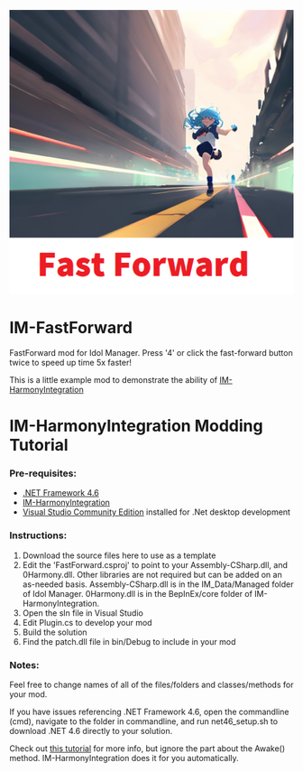 <p align="center">
  <img src="mod%20assets/thumb.png?raw=true" />
</p>

# IM-FastForward
FastForward mod for Idol Manager. Press '4' or click the fast-forward button twice to speed up time 5x faster!

This is a little example mod to demonstrate the ability of [IM-HarmonyIntegration](https://github.com/ui3TD/IM-HarmonyIntegration)

# IM-HarmonyIntegration Modding Tutorial

### Pre-requisites: 
- [.NET Framework 4.6](https://dotnet.microsoft.com/en-us/download/dotnet-framework/net46)
- [IM-HarmonyIntegration](https://github.com/ui3TD/IM-HarmonyIntegration)
- [Visual Studio Community Edition](https://visualstudio.microsoft.com/vs/community/) installed for .Net desktop development

### Instructions:

1. Download the source files here to use as a template
2. Edit the 'FastForward.csproj' to point to your Assembly-CSharp.dll, and 0Harmony.dll. Other libraries are not required but can be added on an as-needed basis. Assembly-CSharp.dll is in the IM_Data/Managed folder of Idol Manager. 0Harmony.dll is in the BepInEx/core folder of IM-HarmonyIntegration.
3. Open the sln file in Visual Studio
4. Edit Plugin.cs to develop your mod
5. Build the solution
6. Find the patch.dll file in bin/Debug to include in your mod

### Notes:

Feel free to change names of all of the files/folders and classes/methods for your mod.

If you have issues referencing .NET Framework 4.6, open the commandline (cmd), navigate to the folder in commandline, and run net46_setup.sh to download .NET 4.6 directly to your solution.

Check out [this tutorial](https://outward.fandom.com/wiki/Mod_development_guide/Harmony) for more info, but ignore the part about the Awake() method. IM-HarmonyIntegration does it for you automatically.
